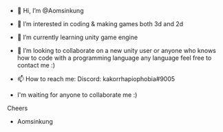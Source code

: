 - 👋 Hi, I’m @Aomsinkung
- 👀 I’m interested in coding & making games both 3d and 2d
- 🌱 I’m currently learning unity game engine
- 💞️ I’m looking to collaborate on a new unity user or anyone who knows how to code with a programming language any language feel free to contact me :)
- 📫 How to reach me: Discord: kakorrhapiophobia#9005

- I'm waiting for anyone to collaborate me :)

Cheers
 - Aomsinkung

<!---
Aomsinkung/Aomsinkung is a ✨ special ✨ repository because its `README.md` (this file) appears on your GitHub profile.
You can click the Preview link to take a look at your changes.
--->
